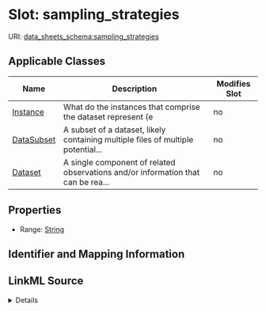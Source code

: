 

# Slot: sampling_strategies

URI: [data_sheets_schema:sampling_strategies](https://w3id.org/bridge2ai/data-sheets-schema/sampling_strategies)



<!-- no inheritance hierarchy -->





## Applicable Classes

| Name | Description | Modifies Slot |
| --- | --- | --- |
| [Instance](Instance.md) | What do the instances that comprise the dataset represent (e |  no  |
| [DataSubset](DataSubset.md) | A subset of a dataset, likely containing multiple files of multiple potential... |  no  |
| [Dataset](Dataset.md) | A single component of related observations and/or information that can be rea... |  no  |







## Properties

* Range: [String](String.md)





## Identifier and Mapping Information








## LinkML Source

<details>
```yaml
name: sampling_strategies
alias: sampling_strategies
domain_of:
- Dataset
- Instance
range: string

```
</details>